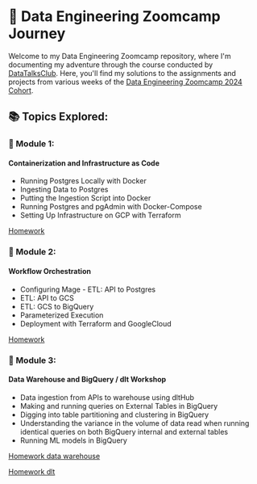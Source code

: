 # 🚀 Data Engineering Zoomcamp Journey

Welcome to my Data Engineering Zoomcamp repository, where I'm documenting my adventure through the course conducted by [DataTalksClub](https://datatalks.club/). Here, you'll find my solutions to the assignments and projects from various weeks of the [Data Engineering Zoomcamp 2024 Cohort](https://github.com/DataTalksClub/data-engineering-zoomcamp/tree/main).

## 📚 Topics Explored:

### 📘 Module 1:
#### Containerization and Infrastructure as Code

* Running Postgres Locally with Docker
* Ingesting Data to Postgres
* Putting the Ingestion Script into Docker
* Running Postgres and pgAdmin with Docker-Compose
* Setting Up Infrastructure on GCP with Terraform

[Homework](https://github.com/d4mp3/DamDeZoomcamp/tree/main/01_containerization_and_infrastructure_as_code)

  
### 📙 Module 2:
#### Workflow Orchestration

* Configuring Mage - ETL: API to Postgres 
* ETL: API to GCS
* ETL: GCS to BigQuery
* Parameterized Execution
* Deployment with Terraform and GoogleCloud

[Homework](https://github.com/d4mp3/DamDeZoomcamp/tree/main/02_workflow_orchestration/mage-zoomcamp)

### 📕 Module 3:
#### Data Warehouse and BigQuery / dlt Workshop

* Data ingestion from APIs to warehouse using dltHub
* Making and running queries on External Tables in BigQuery
* Digging into table partitioning and clustering in BigQuery
* Understanding the variance in the volume of data read when running identical queries on both BigQuery internal and external tables
* Running ML models in BigQuery

[Homework data warehouse](https://github.com/d4mp3/DamDeZoomcamp/tree/main/03_data_warehouse)

[Homework dlt](https://github.com/d4mp3/DamDeZoomcamp/tree/main/00_Workshops)
